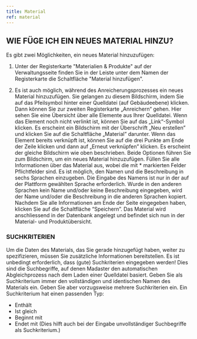 ```yaml
---
title: Material
ref: material
---
```


## WIE FÜGE ICH EIN NEUES MATERIAL HINZU?
Es gibt zwei Möglichkeiten, ein neues Material hinzuzufügen:

1.	Unter der Registerkarte "Materialien & Produkte" auf der Verwaltungsseite finden Sie in der Leiste unter dem Namen der Registerkarte die Schaltfläche "Material hinzufügen".

2.	Es ist auch möglich, während des Anreicherungsprozesses ein neues Material hinzuzufügen. Sie gelangen zu diesem Bildschirm, indem Sie auf das Pfeilsymbol hinter einer Quelldatei (auf Gebäudeebene) klicken. Dann können Sie zur zweiten Registerkarte „Anreichern“ gehen. Hier sehen Sie eine Übersicht über alle Elemente aus Ihrer Quelldatei. Wenn das Element noch nicht verlinkt ist, können Sie auf das „Link“-Symbol klicken. Es erscheint ein Bildschirm mit der Überschrift „Neu erstellen” und klicken Sie auf die Schaltfläche „Material” darunter. Wenn das Element bereits verknüpft ist, können Sie auf die drei Punkte am Ende der Zeile klicken und dann auf „Erneut verknüpfen” klicken. Es erscheint der gleiche Bildschirm wie oben beschrieben.
Beide Optionen führen Sie zum Bildschirm, um ein neues Material hinzuzufügen. Füllen Sie alle Informationen über das Material aus, wobei die mit * markierten Felder Pflichtfelder sind. Es ist möglich, den Namen und die Beschreibung in sechs Sprachen einzugeben. Die Eingabe des Namens ist nur in der auf der Plattform gewählten Sprache erforderlich. Wurde in den anderen Sprachen kein Name und/oder keine Beschreibung eingegeben, wird der Name und/oder die Beschreibung in die anderen Sprachen kopiert. Nachdem Sie alle Informationen am Ende der Seite eingegeben haben, klicken Sie auf die Schaltfläche “Speichern”. Das Material wird anschliessend in der Datenbank angelegt und befindet sich nun in der Material- und Produktübersicht.

### SUCHKRITERIEN ###
Um die Daten des Materials, das Sie gerade hinzugefügt haben, weiter zu spezifizieren, müssen Sie zusätzliche Informationen bereitstellen. Es ist unbedingt erforderlich, dass (gute) Suchkriterien eingegeben werden! Dies sind die Suchbegriffe, auf denen Madaster den automatischen Abgleichprozess nach dem Laden einer Quelldatei basiert. Geben Sie als Suchkriterium immer den vollständigen und identischen Namen des Materials ein. Geben Sie aber vorzugsweise mehrere Suchkriterien ein. Ein Suchkriterium hat einen passenden Typ:

- Enthält
- Ist gleich
- Beginnt mit
- Endet mit (Dies hilft auch bei der Eingabe unvollständiger Suchbegriffe als Suchkriterium.)
